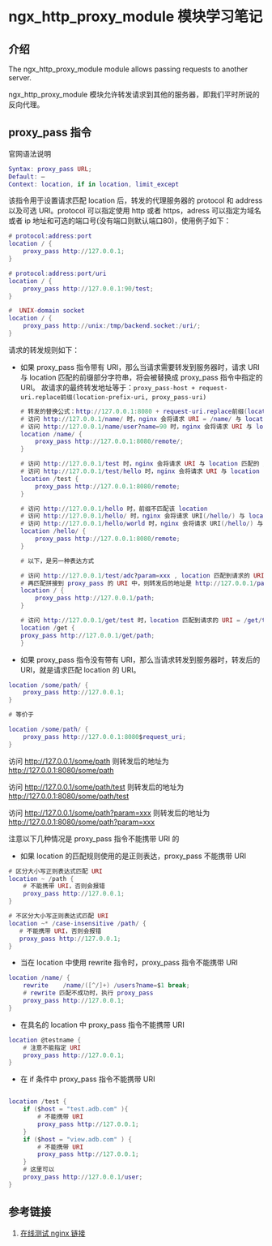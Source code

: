 # ngx_http_proxy_module 模块学习笔记

## 介绍

The ngx_http_proxy_module module allows passing requests to another server.

ngx_http_proxy_module 模块允许转发请求到其他的服务器，即我们平时所说的反向代理。


## proxy_pass 指令

官网语法说明

```lua
Syntax:	proxy_pass URL;
Default: —
Context: location, if in location, limit_except
```

该指令用于设置请求匹配 location 后，转发的代理服务器的 protocol 和 address 以及可选 URI。protocol 可以指定使用 http 或者 https，adress 可以指定为域名或者 ip 地址和可选的端口号(没有端口则默认端口80)，使用例子如下：

```lua
# protocol:address:port
location / {
    proxy_pass http://127.0.0.1;
}

# protocol:address:port/uri
location / {
    proxy_pass http://127.0.0.1:90/test;
}

#  UNIX-domain socket 
location / {
    proxy_pass http://unix:/tmp/backend.socket:/uri/;
}

```

请求的转发规则如下：
- 如果 proxy_pass 指令带有 URI，那么当请求需要转发到服务器时，请求 URI 与 location 匹配的前缀部分字符串，将会被替换成 proxy_pass 指令中指定的 URI。
故请求的最终转发地址等于：`proxy_pass-host + request-uri.replace前缀(location-prefix-uri, proxy_pass-uri)`
  
    ```lua
    # 转发的替换公式：http://127.0.0.1:8080 + request-uri.replace前缀(location-prefix-uri, proxy_pass-uri)，注意 request-uri 是包含请求参数的。
    # 访问 http://127.0.0.1/name/ 时，nginx 会将请求 URI = /name/ 与 location 前缀匹配字符串 /name/ 匹配的替换成 proxy_pass 的 URI = /remote/ 则转发后的地址为 http://127.0.0.1:8080/remote/
    # 访问 http://127.0.0.1/name/user?name=90 时，nginx 会将请求 URI 与 location 匹配的 /name/ 部分替换成 /remote/，则转发后的地址为 http://127.0.0.1:8080/remote/user?name=90
    location /name/ {
        proxy_pass http://127.0.0.1:8080/remote/;
    }

    # 访问 http://127.0.0.1/test 时，nginx 会将请求 URI 与 location 匹配的 /test 部分替换成 proxy_pass 的 URI(/remote), 则替换后的转发 URI = /remote
    # 访问 http://127.0.0.1/test/hello 时，nginx 会将请求 URI 与 location 匹配的 /test 部分替换成 proxy_pass 的 URI(/remote)，则替换后的转发 URI = /remote/hello
    location /test {
        proxy_pass http://127.0.0.1:8080/remote;
    }

    # 访问 http://127.0.0.1/hello 时，前缀不匹配该 location
    # 访问 http://127.0.0.1/hello/ 时，nginx 会将请求 URI(/hello/) 与 location 匹配的 /hello/ 部分替换成 proxy_pass 的 URI(/remote), 则替换后的转发 URI = /remote
    # 访问 http://127.0.0.1/hello/world 时，nginx 会将请求 URI(/hello/) 与 location 匹配的 /hello/ 部分替换成 proxy_pass 的 URI(/remote)，则替换后的转发 URI = /remotehello
    location /hello/ {
        proxy_pass http://127.0.0.1:8080/remote;
    }

    # 以下，是另一种表达方式

    # 访问 http://127.0.0.1/test/adc?param=xxx , location 匹配到请求的 URI = /test/adc 后，nginx 会将请求 URI 中与 location 匹配的前缀字符 / 去掉，变成 test/adc 后，
    # 再匹配拼接到 proxy_pass 的 URI 中，则转发后的地址是 http://127.0.0.1/pathtest/adc?param=xxx
    location / {
        proxy_pass http://127.0.0.1/path;    
    }

    # 访问 http://127.0.0.1/get/test 时，location 匹配到请求的 URI = /get/test 后，会将请求 URI 中与 location 匹配的 /get 前缀字符串去掉，然后将剩余部分 /test，再拼接到 proxy_pass URI 中，则最终的转发地址为 http://127.0.0.1/get/path/test
    location /get {
    proxy_pass http://127.0.0.1/get/path;   
    }
    ```

- 如果 proxy_pass 指令没有带有 URI，那么当请求转发到服务器时，转发后的 URI，就是请求匹配 location 的 URI。

```lua
location /some/path/ {
    proxy_pass http://127.0.0.1;
}

# 等价于

location /some/path/ {
    proxy_pass http://127.0.0.1:8080$request_uri;
}
```

访问 http://127.0.0.1/some/path 则转发后的地址为 http://127.0.0.1:8080/some/path

访问 http://127.0.0.1/some/path/test 则转发后的地址为 http://127.0.0.1:8080/some/path/test

访问 http://127.0.0.1/some/path?param=xxx 则转发后的地址为 http://127.0.0.1:8080/some/path?param=xxx


注意以下几种情况是 proxy_pass 指令不能携带 URI 的
- 如果 location 的匹配规则使用的是正则表达，proxy_pass 不能携带 URI

```lua
# 区分大小写正则表达式匹配 URI
location ~ /path {
    # 不能携带 URI，否则会报错
    proxy_pass http://127.0.0.1;
}

# 不区分大小写正则表达式匹配 URI
location ~* /case-insensitive /path/ {
   # 不能携带 URI，否则会报错
   proxy_pass http://127.0.0.1;
}
```

- 当在 location 中使用 rewrite 指令时，proxy_pass 指令不能携带 URI

```lua
location /name/ {
    rewrite    /name/([^/]+) /users?name=$1 break;
    # rewrite 匹配不成功时，执行 proxy_pass
    proxy_pass http://127.0.0.1;
}
```

- 在具名的 location 中 proxy_pass 指令不能携带 URI

```lua
location @testname {
    # 注意不能指定 URI
    proxy_pass http://127.0.0.1;
}
```

- 在 if 条件中 proxy_pass 指令不能携带 URI

```lua

location /test {
    if ($host = "test.adb.com" ){
        # 不能携带 URI
        proxy_pass http://127.0.0.1;
    }
    if ($host = "view.adb.com" ) {
        # 不能携带 URI
        proxy_pass http://127.0.0.1;
    }
    # 这里可以
    proxy_pass http://127.0.0.1/user;
}
```


## 参考链接
1. [在线测试 nginx 链接](https://nginx-playground.wizardzines.com/)